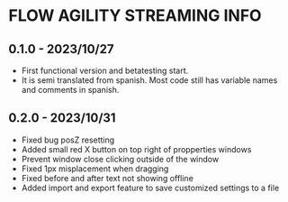 # FLOW AGILITY STREAMING INFO

## 0.1.0 - 2023/10/27  
-   First functional version and betatesting start.
-   It is semi translated from spanish. Most code still has variable names and comments in spanish.

## 0.2.0 - 2023/10/31
-   Fixed bug posZ resetting
-   Added small red X button on top right of propperties windows
-   Prevent window close clicking outside of the window
-   Fixed 1px misplacement when dragging
-   Fixed before and after text not showing offline
-   Added import and export feature to save customized settings to a file